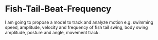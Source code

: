 # Fish-Tail-Beat-Frequency
I am going to propose a model to track and analyze motion e.g. swimming speed, amplitude, velocity and frequency of fish tail swing, body swing amplitude, posture and angle, movement track.  
